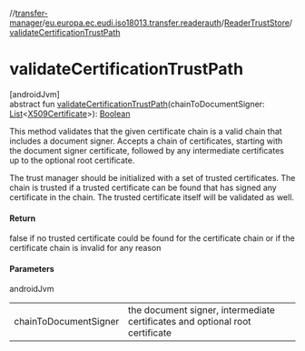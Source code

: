 //[transfer-manager](../../../index.md)/[eu.europa.ec.eudi.iso18013.transfer.readerauth](../index.md)/[ReaderTrustStore](index.md)/[validateCertificationTrustPath](validate-certification-trust-path.md)

# validateCertificationTrustPath

[androidJvm]\
abstract fun [validateCertificationTrustPath](validate-certification-trust-path.md)(chainToDocumentSigner: [List](https://kotlinlang.org/api/latest/jvm/stdlib/kotlin-stdlib/kotlin.collections/-list/index.html)&lt;[X509Certificate](https://developer.android.com/reference/kotlin/java/security/cert/X509Certificate.html)&gt;): [Boolean](https://kotlinlang.org/api/latest/jvm/stdlib/kotlin-stdlib/kotlin/-boolean/index.html)

This method validates that the given certificate chain is a valid chain that includes a document signer. Accepts a chain of certificates, starting with the document signer certificate, followed by any intermediate certificates up to the optional root certificate.

The trust manager should be initialized with a set of trusted certificates. The chain is trusted if a trusted certificate can be found that has signed any certificate in the chain. The trusted certificate itself will be validated as well.

#### Return

false if no trusted certificate could be found for the certificate chain or if the certificate chain is invalid for any reason

#### Parameters

androidJvm

| | |
|---|---|
| chainToDocumentSigner | the document signer, intermediate certificates and optional root certificate |
